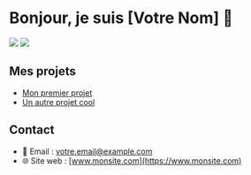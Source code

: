 # Bonjour, je suis [Votre Nom] 👋

![](https://github-readme-stats.vercel.app/api/top-langs/?username=philippart-s&theme=radical&hide_langs_below=8)
![](https://github-readme-stats.vercel.app/api?username=philippart-s&show_icons=true&theme=radical&count_private=true)

## Mes projets
- [Mon premier projet](https://github.com/votre-utilisateur/mon-premier-projet)
- [Un autre projet cool](https://github.com/votre-utilisateur/autre-projet)

## Contact
- 📧 Email : [votre.email@example.com](mailto:votre.email@example.com)
- 🌐 Site web : [www.monsite.com](https://www.monsite.com)
